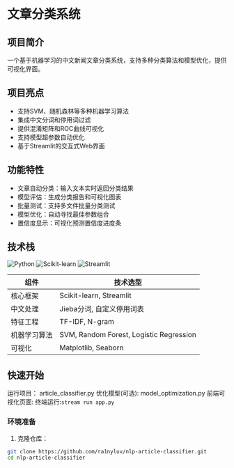 # 文章分类系统
## 项目简介
一个基于机器学习的中文新闻文章分类系统，支持多种分类算法和模型优化，提供可视化界面。

## 项目亮点

- 支持SVM、随机森林等多种机器学习算法
- 集成中文分词和停用词过滤
- 提供混淆矩阵和ROC曲线可视化
- 支持模型超参数自动优化
- 基于Streamlit的交互式Web界面

## 功能特性

- 文章自动分类：输入文本实时返回分类结果
- 模型评估：生成分类报告和可视化图表
- 批量测试：支持多文件批量分类测试
- 模型优化：自动寻找最佳参数组合
- 置信度显示：可视化预测置信度进度条

## 技术栈

![Python](https://img.shields.io/badge/Python-3.8%2B-blue)
![Scikit-learn](https://img.shields.io/badge/Scikit--learn-1.3.0-orange)
![Streamlit](https://img.shields.io/badge/Streamlit-1.20%2B-red)

| 组件             | 技术选型                              |
|------------------|-------------------------------------|
| 核心框架         | Scikit-learn, Streamlit             |
| 中文处理         | Jieba分词, 自定义停用词表            |
| 特征工程         | TF-IDF, N-gram                      |
| 机器学习算法     | SVM, Random Forest, Logistic Regression |
| 可视化           | Matplotlib, Seaborn                 |

## 快速开始
运行项目：
article_classifier.py
优化模型(可选):
model_optimization.py
前端可视化页面:
终端运行:`stream run app.py`

### 环境准备

1. 克隆仓库：
```bash
git clone https://github.com/ra1nyluv/nlp-article-classifier.git
cd nlp-article-classifier
```
